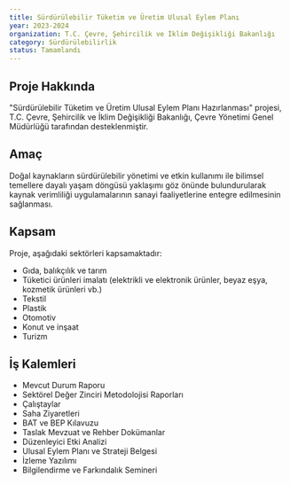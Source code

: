 ```yaml
---
title: Sürdürülebilir Tüketim ve Üretim Ulusal Eylem Planı
year: 2023-2024
organization: T.C. Çevre, Şehircilik ve İklim Değişikliği Bakanlığı
category: Sürdürülebilirlik
status: Tamamlandı
---
```


## Proje Hakkında

"Sürdürülebilir Tüketim ve Üretim Ulusal Eylem Planı Hazırlanması" projesi, T.C. Çevre, Şehircilik ve İklim Değişikliği Bakanlığı, Çevre Yönetimi Genel Müdürlüğü tarafından desteklenmiştir.

## Amaç

Doğal kaynakların sürdürülebilir yönetimi ve etkin kullanımı ile bilimsel temellere dayalı yaşam döngüsü yaklaşımı göz önünde bulundurularak kaynak verimliliği uygulamalarının sanayi faaliyetlerine entegre edilmesinin sağlanması.

## Kapsam

Proje, aşağıdaki sektörleri kapsamaktadır:

- Gıda, balıkçılık ve tarım
- Tüketici ürünleri imalatı (elektrikli ve elektronik ürünler, beyaz eşya, kozmetik ürünleri vb.)
- Tekstil
- Plastik
- Otomotiv
- Konut ve inşaat
- Turizm

## İş Kalemleri

- Mevcut Durum Raporu
- Sektörel Değer Zinciri Metodolojisi Raporları
- Çalıştaylar
- Saha Ziyaretleri
- BAT ve BEP Kılavuzu
- Taslak Mevzuat ve Rehber Dokümanlar
- Düzenleyici Etki Analizi
- Ulusal Eylem Planı ve Strateji Belgesi
- İzleme Yazılımı
- Bilgilendirme ve Farkındalık Semineri
